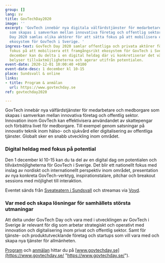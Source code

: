```yaml
---
group: []
lang: sv
title: GovTechDay2020
image: ''
excerpt: 'GovTech innebär nya digitala välfärdstjänster för medarbetare och medborgare
  som skapas i samverkan mellan innovativa företag och offentlig sektor. På GovTech
  Day 2020 samlas olika aktörer för att sätta fokus på att mobilisera ett framgångsrikt
  ekosystem för GovTech i Sverige. '
ingress-text: GovTech Day 2020 samlar offentliga och privata aktörer för att sätta
  fokus på att mobilisera ett framgångsrikt ekosystem för GovTech i Sverige. Den 1
  december kan du delta i en digital heldag där vi konkretiserar det växande ekosystemet,
  belyser tillväxtmöjligheterna och agerar utifrån potentialen.
event-date: 2020-12-01 10:00:40 +0100
event-date-desc: 1 december kl 10-15
place: Sundsvall & online
links:
- title: Program & anmälan
  url: https://www.govtechday.se
ref: govtechday2020

---
```

GovTech innebär nya välfärdstjänster för medarbetare och medborgare som skapas i samverkan mellan innovativa företag och offentlig sektor. Innovation inom GovTech kan effektivisera användandet av skattepengar och förbättra livet för medborgare. Till exempel genom satsningar på innovativ teknik inom hälso- och sjukvård eller digitalisering av offentliga tjänster. Globalt sker en snabb utveckling inom området.

### Digital heldag med fokus på potential

Den 1 december kl 10-15 kan du ta del av en digital dag om potentialen och tillväxtmöjligheterna för GovTech i Sverige. Det blir ett nationellt fokus med inslag av nordiskt och internationellt perspektiv inom området, presentation av nya konkreta GovTech-verktyg, inspirationstalare, pitchar och breakout sessions med möjlighet till interaktion.

Eventet sänds från [Sveateatern i Sundsvall](https://sundsvall.se/uppleva-och-gora/boka-lokal-och-anlaggning/scenservice-evenemangslokaler/vara-arenor/teaterkvarteret/sveateatern/) och streamas via [Voyd](https://voyd.se/creators/govtech-day).

### Var med och skapa lösningar för samhällets största utmaningar

Att delta under GovTech Day och vara med i utvecklingen av GovTech i Sverige är relevant för dig som arbetar strategiskt och operativt med innovation och digitalisering inom privat och offentlig sektor. Samt för tjänste- och produktutvecklande företag och startups som vill vara med och skapa nya tjänster för allmänheten.

[Program](https://www.govtechday.se/program-2020) och [anmälan](https://www.govtechday.se/anmalan) hittar du på [www.govtechday.se](https://www.govtechday.se/ "https://www.govtechday.se/").